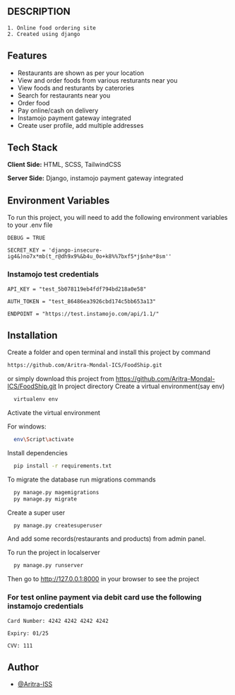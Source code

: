 ## DESCRIPTION
    1. Online food ordering site 
    2. Created using django
## Features

- Restaurants are shown as per your location
- View and order foods from various resturants near you
- View foods and resturants by caterories
- Search for restaurants near you
- Order food 
- Pay online/cash on delivery
- Instamojo payment gateway integrated
- Create user profile, add multiple addresses


## Tech Stack

**Client Side:** HTML, SCSS, TailwindCSS

**Server Side:** Django, instamojo payment gateway integrated


## Environment Variables

To run this project, you will need to add the following environment variables to your .env file

`DEBUG = TRUE`

`SECRET_KEY = 'django-insecure-ig4&)no7x*mb(t_r@dh9x9%&b4u_0o+k8%%7bxf5*j$nhe*8sm''`

### Instamojo test credentials

`API_KEY = "test_5b078119eb4fdf794bd218a0e58"`

`AUTH_TOKEN = "test_86486ea3926cbd174c5bb653a13"`

`ENDPOINT = "https://test.instamojo.com/api/1.1/"`
## Installation

Create a folder and open terminal and install this project by
command 
```bash
https://github.com/Aritra-Mondal-ICS/FoodShip.git

```
or simply download this project from https://github.com/Aritra-Mondal-ICS/FoodShip.git
In project directory Create a virtual environment(say env)

```bash
  virtualenv env

```
Activate the virtual environment

For windows:
```bash
  env\Script\activate

```
Install dependencies
```bash
  pip install -r requirements.txt

```
To migrate the database run migrations commands
```bash
  py manage.py magemigrations
  py manage.py migrate

```

Create a super user
```bash
  py manage.py createsuperuser

```
And add some records(restaurants and products) from admin panel.

To run the project in localserver
```bash
  py manage.py runserver

```
Then go to http://127.0.0.1:8000 in your browser to see the project

### For test online payment via debit card use the following instamojo credentials
`Card Number: 4242 4242 4242 4242`

`Expiry: 01/25`

`CVV: 111`
## Author

- [@Aritra-ISS](https://github.com/Aritra-ISS)

